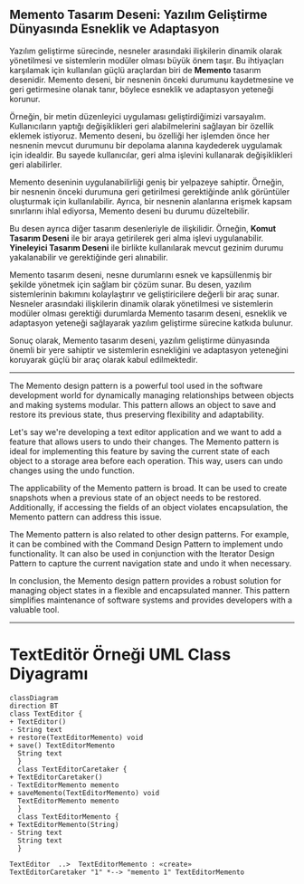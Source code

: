 ## Memento Tasarım Deseni: Yazılım Geliştirme Dünyasında Esneklik ve Adaptasyon

Yazılım geliştirme sürecinde, nesneler arasındaki ilişkilerin dinamik olarak yönetilmesi ve sistemlerin modüler olması büyük önem taşır. Bu ihtiyaçları karşılamak için kullanılan güçlü araçlardan biri de **Memento** tasarım desenidir. Memento deseni, bir nesnenin önceki durumunu kaydetmesine ve geri getirmesine olanak tanır, böylece esneklik ve adaptasyon yeteneği korunur.

Örneğin, bir metin düzenleyici uygulaması geliştirdiğimizi varsayalım. Kullanıcıların yaptığı değişiklikleri geri alabilmelerini sağlayan bir özellik eklemek istiyoruz. Memento deseni, bu özelliği her işlemden önce her nesnenin mevcut durumunu bir depolama alanına kaydederek uygulamak için idealdir. Bu sayede kullanıcılar, geri alma işlevini kullanarak değişiklikleri geri alabilirler.

Memento deseninin uygulanabilirliği geniş bir yelpazeye sahiptir. Örneğin, bir nesnenin önceki durumuna geri getirilmesi gerektiğinde anlık görüntüler oluşturmak için kullanılabilir. Ayrıca, bir nesnenin alanlarına erişmek kapsam sınırlarını ihlal ediyorsa, Memento deseni bu durumu düzeltebilir.

Bu desen ayrıca diğer tasarım desenleriyle de ilişkilidir. Örneğin, **Komut Tasarım Deseni** ile bir araya getirilerek geri alma işlevi uygulanabilir. **Yineleyici Tasarım Deseni** ile birlikte kullanılarak mevcut gezinim durumu yakalanabilir ve gerektiğinde geri alınabilir.

Memento tasarım deseni, nesne durumlarını esnek ve kapsüllenmiş bir şekilde yönetmek için sağlam bir çözüm sunar. Bu desen, yazılım sistemlerinin bakımını kolaylaştırır ve geliştiricilere değerli bir araç sunar. Nesneler arasındaki ilişkilerin dinamik olarak yönetilmesi ve sistemlerin modüler olması gerektiği durumlarda Memento tasarım deseni, esneklik ve adaptasyon yeteneği sağlayarak yazılım geliştirme sürecine katkıda bulunur.

Sonuç olarak, Memento tasarım deseni, yazılım geliştirme dünyasında önemli bir yere sahiptir ve sistemlerin esnekliğini ve adaptasyon yeteneğini koruyarak güçlü bir araç olarak kabul edilmektedir.

---

The Memento design pattern is a powerful tool used in the software development world for dynamically managing relationships between objects and making systems modular. This pattern allows an object to save and restore its previous state, thus preserving flexibility and adaptability.

Let's say we're developing a text editor application and we want to add a feature that allows users to undo their changes. The Memento pattern is ideal for implementing this feature by saving the current state of each object to a storage area before each operation. This way, users can undo changes using the undo function.

The applicability of the Memento pattern is broad. It can be used to create snapshots when a previous state of an object needs to be restored. Additionally, if accessing the fields of an object violates encapsulation, the Memento pattern can address this issue.

The Memento pattern is also related to other design patterns. For example, it can be combined with the Command Design Pattern to implement undo functionality. It can also be used in conjunction with the Iterator Design Pattern to capture the current navigation state and undo it when necessary.

In conclusion, the Memento design pattern provides a robust solution for managing object states in a flexible and encapsulated manner. This pattern simplifies maintenance of software systems and provides developers with a valuable tool.

---

# TextEditör Örneği UML Class Diyagramı

```mermaid
classDiagram
direction BT
class TextEditor {
+ TextEditor()
- String text
+ restore(TextEditorMemento) void
+ save() TextEditorMemento
  String text
  }
  class TextEditorCaretaker {
+ TextEditorCaretaker()
- TextEditorMemento memento
+ saveMemento(TextEditorMemento) void
  TextEditorMemento memento
  }
  class TextEditorMemento {
+ TextEditorMemento(String)
- String text
  String text
  }

TextEditor  ..>  TextEditorMemento : «create»
TextEditorCaretaker "1" *--> "memento 1" TextEditorMemento 
```
